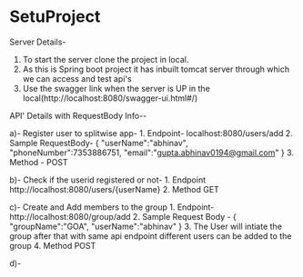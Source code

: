 # SetuProject


Server Details-
1. To start the server clone the project in local.
2. As this is Spring boot project it has inbuilt tomcat server through which we can access and test api's
3. Use the swagger link when the server is UP in the local(http://localhost:8080/swagger-ui.html#/)


API' Details with RequestBody Info--

a)- Register user to splitwise app-
       1. Endpoint- localhost:8080/users/add 
       2. Sample RequestBody- {
                               "userName":"abhinav",
                               "phoneNumber":7353886751,
                               "email":"gupta.abhinav0194@gmail.com"
                              }
       3. Method - POST

b)- Check if the userid registered or not-
       1. Endpoint http://localhost:8080/users/{userName}
       2. Method GET

c)- Create and Add members to the group
       1. Endpoint- http://localhost:8080/group/add
       2. Sample Request Body - {
                                "groupName":"GOA",
                                "userName":"abhinav"
                                }
       3. The User will intiate the group after that with same api endpoint different users can be added to the group
       4. Method POST


d)-
